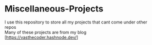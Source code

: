 # Miscellaneous-Projects

I use this repository to store all my projects that cant come under other repos \
Many of these projects are from my blog [https://vasthecoder.hashnode.dev/]
